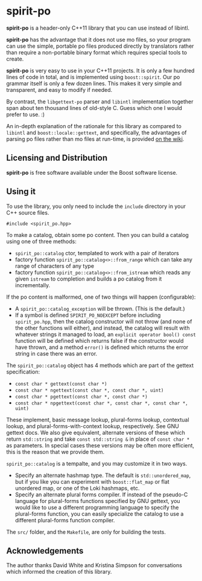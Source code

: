 # spirit-po

**spirit-po** is a header-only C++11 library that you can use instead of
libintl.

**spirit-po** has the advantage that it does not use mo files, so your
program can use the simple, portable po files produced directly by
translators rather than require a non-portable binary format which
requires special tools to create.

**spirit-po** is very easy to use in your C++11 projects.
It is only a few hundred lines of code in total, and is implemented
using `boost::spirit`. Our po grammar itself is only a few dozen lines.
This makes it very simple and transparent, and easy to modify if needed.

By contrast, the `libgettext-po` parser and `libintl` implementation
together span about ten thousand lines of old-style C. Guess which
one I would prefer to use. :)

An in-depth explanation of the rationale for this library as compared to
`libintl` and `boost::locale::gettext`, and specifically, the advantages
of parsing po files rather than mo files at run-time, is provided
[on the wiki](https://github.com/cbeck88/spirit-po/wiki/Rationale).

## Licensing and Distribution

**spirit-po** is free software available under the Boost software license.

## Using it

To use the library, you only need to include the `include` directory
in your C++ source files.

    #include <spirit_po.hpp>

To make a catalog, obtain some po content. Then you can build a catalog
using one of three methods:
  - `spirit_po::catalog` ctor, templated to work with a pair of iterators
  - factory function `spirit_po::catalog<>::from_range` which can take any
    range of characters of any type
  - factory function `spirit_po::catalog<>::from_istream` which reads any
    given `istream` to completion and builds a po catalog from it
    incrementally.

If the po content is malformed, one of two things will happen (configurable):
  - A `spirit_po::catalog_exception` will be thrown. (This is the default.)
  - If a symbol is defined `SPIRIT_PO_NOEXCEPT` before including `spirit_po.hpp`,
    then the catalog constructor will not throw (and none of the other functions
    will either), and instead, the catalog will result with whatever strings it
    managed to load, an `explicit operator bool() const` function will be defined
    which returns false if the constructor would have thrown, and a method
    `error()` is defined which returns the error string in case there was an
    error.

The `spirit_po::catalog` object has 4 methods which are part of the gettext
specification:

   - `const char * gettext(const char *)`
   - `const char * ngettext(const char *, const char *, uint)`
   - `const char * pgettext(const char *, const char *)`
   - `const char * npgettext(const char *, const char *, const char *, uint)`

These implement, basic message lookup, plural-forms lookup, contextual lookup,
and plural-forms-with-context lookup, respectively. See GNU gettext docs.
We also give equivalent, alternate versions of these which return `std::string`
and take `const std::string &` in place of `const char *` as parameters. In
special cases these versions may be often more efficient, this is the reason
that we provide them.

`spirit_po::catalog` is a tempalte, and you may customize it in two ways.

- Specify an alternate hashmap type. The default is `std::unordered_map`, but
if you like you can experiment with `boost::flat_map` or flat unordered map,
or one of the Loki hashmaps, etc.
- Specify an alternate plural forms compiler. If instead of the pseudo-C
language for plural-forms functions specified by GNU gettext, you would like
to use a different programming language to specify the plural-forms function,
you can easily specialize the catalog to use a different plural-forms function
compiler.

The `src/` folder, and the `Makefile`, are only for building the tests.

## Acknowledgements

The author thanks David White and Kristina Simpson for conversations
which informed the creation of this library.
